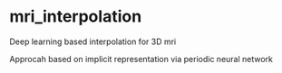 # mri_interpolation
Deep learning based interpolation for 3D mri

Approcah based on implicit representation via periodic neural network
